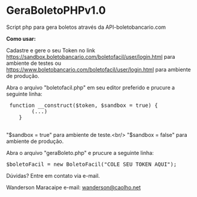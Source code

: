 # GeraBoletoPHPv1.0
Script php para gera boletos através da API-boletobancario.com 

<b>Como usar:</b>

Cadastre e gere o seu Token no link
https://sandbox.boletobancario.com/boletofacil/user/login.html para ambiente de testes ou https://www.boletobancario.com/boletofacil/user/login.html para ambiente de produção.

Abra o arquivo "boletofacil.php" em seu editor preferido e prucure a seguinte linha:

 <pre>
 function __construct($token, $sandbox = true) { 
        (...)        
    }
   </pre>  
   
    
"$sandbox = true" para ambiente de teste.<br/>
"$sandbox = false" para ambiente de produção.


Abra o arquivo "geraBoleto.php" e prucure a seguinte linha:

<pre>
$boletoFacil = new BoletoFacil("COLE_SEU_TOKEN_AQUI");
</pre>


Dúvidas? Entre em contato via e-mail.

Wanderson Maracaipe
e-mail: wanderson@caolho.net
